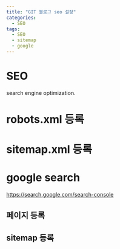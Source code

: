 ```yaml
---
title: "GIT 블로그 seo 설정"
categories: 
  - SEO
tags:
  - SEO
  - sitemap
  - google
---
```


# SEO
search engine optimization.

# robots.xml 등록

# sitemap.xml 등록

# google search
https://search.google.com/search-console

## 페이지 등록

## sitemap 등록